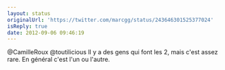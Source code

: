 ```yaml
---
layout: status
originalUrl: 'https://twitter.com/marcgg/status/243646301525377024'
isReply: true
date: 2012-09-06 09:46:19
---
```


@CamilleRoux @toutilicious Il y a des gens qui font les 2, mais c'est assez rare. En général c'est l'un ou l'autre.
